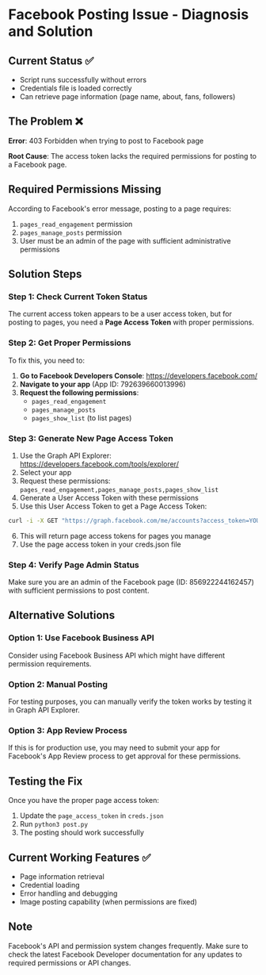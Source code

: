 # Facebook Posting Issue - Diagnosis and Solution

## Current Status ✅
- Script runs successfully without errors
- Credentials file is loaded correctly
- Can retrieve page information (page name, about, fans, followers)

## The Problem ❌
**Error**: 403 Forbidden when trying to post to Facebook page

**Root Cause**: The access token lacks the required permissions for posting to a Facebook page.

## Required Permissions Missing
According to Facebook's error message, posting to a page requires:
1. `pages_read_engagement` permission
2. `pages_manage_posts` permission
3. User must be an admin of the page with sufficient administrative permissions

## Solution Steps

### Step 1: Check Current Token Status
The current access token appears to be a user access token, but for posting to pages, you need a **Page Access Token** with proper permissions.

### Step 2: Get Proper Permissions
To fix this, you need to:

1. **Go to Facebook Developers Console**: https://developers.facebook.com/
2. **Navigate to your app** (App ID: 792639660013996)
3. **Request the following permissions**:
   - `pages_read_engagement`
   - `pages_manage_posts`
   - `pages_show_list` (to list pages)

### Step 3: Generate New Page Access Token
1. Use the Graph API Explorer: https://developers.facebook.com/tools/explorer/
2. Select your app
3. Request these permissions: `pages_read_engagement,pages_manage_posts,pages_show_list`
4. Generate a User Access Token with these permissions
5. Use this User Access Token to get a Page Access Token:

```bash
curl -i -X GET "https://graph.facebook.com/me/accounts?access_token=YOUR_USER_ACCESS_TOKEN"
```

6. This will return page access tokens for pages you manage
7. Use the page access token in your creds.json file

### Step 4: Verify Page Admin Status
Make sure you are an admin of the Facebook page (ID: 856922244162457) with sufficient permissions to post content.

## Alternative Solutions

### Option 1: Use Facebook Business API
Consider using Facebook Business API which might have different permission requirements.

### Option 2: Manual Posting
For testing purposes, you can manually verify the token works by testing it in Graph API Explorer.

### Option 3: App Review Process
If this is for production use, you may need to submit your app for Facebook's App Review process to get approval for these permissions.

## Testing the Fix
Once you have the proper page access token:
1. Update the `page_access_token` in `creds.json`
2. Run `python3 post.py`
3. The posting should work successfully

## Current Working Features ✅
- Page information retrieval
- Credential loading
- Error handling and debugging
- Image posting capability (when permissions are fixed)

## Note
Facebook's API and permission system changes frequently. Make sure to check the latest Facebook Developer documentation for any updates to required permissions or API changes.
